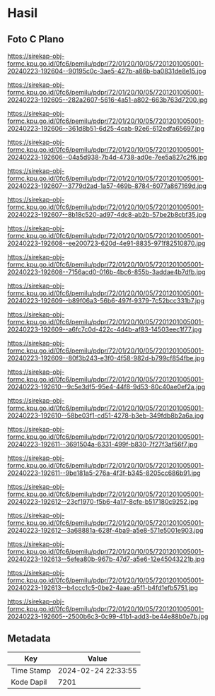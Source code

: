 # Hasil

## Foto C Plano

https://sirekap-obj-formc.kpu.go.id/0fc6/pemilu/pdpr/72/01/20/10/05/7201201005001-20240223-192604--90195c0c-3ae5-427b-a86b-ba0831de8e15.jpg

https://sirekap-obj-formc.kpu.go.id/0fc6/pemilu/pdpr/72/01/20/10/05/7201201005001-20240223-192605--282a2607-5616-4a51-a802-663b763d7200.jpg

https://sirekap-obj-formc.kpu.go.id/0fc6/pemilu/pdpr/72/01/20/10/05/7201201005001-20240223-192606--361d8b51-6d25-4cab-92e6-612edfa65697.jpg

https://sirekap-obj-formc.kpu.go.id/0fc6/pemilu/pdpr/72/01/20/10/05/7201201005001-20240223-192606--04a5d938-7b4d-4738-ad0e-7ee5a827c2f6.jpg

https://sirekap-obj-formc.kpu.go.id/0fc6/pemilu/pdpr/72/01/20/10/05/7201201005001-20240223-192607--3779d2ad-1a57-469b-8784-6077a867169d.jpg

https://sirekap-obj-formc.kpu.go.id/0fc6/pemilu/pdpr/72/01/20/10/05/7201201005001-20240223-192607--8b18c520-ad97-4dc8-ab2b-57be2b8cbf35.jpg

https://sirekap-obj-formc.kpu.go.id/0fc6/pemilu/pdpr/72/01/20/10/05/7201201005001-20240223-192608--ee200723-620d-4e91-8835-971f82510870.jpg

https://sirekap-obj-formc.kpu.go.id/0fc6/pemilu/pdpr/72/01/20/10/05/7201201005001-20240223-192608--7156acd0-016b-4bc6-855b-3addae4b7dfb.jpg

https://sirekap-obj-formc.kpu.go.id/0fc6/pemilu/pdpr/72/01/20/10/05/7201201005001-20240223-192609--b89f06a3-56b6-497f-9379-7c52bcc331b7.jpg

https://sirekap-obj-formc.kpu.go.id/0fc6/pemilu/pdpr/72/01/20/10/05/7201201005001-20240223-192609--a6fc7c0d-422c-4d4b-af83-14503eec1f77.jpg

https://sirekap-obj-formc.kpu.go.id/0fc6/pemilu/pdpr/72/01/20/10/05/7201201005001-20240223-192609--80f3b243-e3f0-4f58-982d-b799cf854fbe.jpg

https://sirekap-obj-formc.kpu.go.id/0fc6/pemilu/pdpr/72/01/20/10/05/7201201005001-20240223-192610--9c5e3df5-95e4-44f8-9d53-80c40ae0ef2a.jpg

https://sirekap-obj-formc.kpu.go.id/0fc6/pemilu/pdpr/72/01/20/10/05/7201201005001-20240223-192610--58be03f1-cd51-4278-b3eb-349fdb8b2a6a.jpg

https://sirekap-obj-formc.kpu.go.id/0fc6/pemilu/pdpr/72/01/20/10/05/7201201005001-20240223-192611--3691504a-6331-499f-b830-7f27f3af56f7.jpg

https://sirekap-obj-formc.kpu.go.id/0fc6/pemilu/pdpr/72/01/20/10/05/7201201005001-20240223-192611--9be181a5-276a-4f3f-b345-8205cc686b91.jpg

https://sirekap-obj-formc.kpu.go.id/0fc6/pemilu/pdpr/72/01/20/10/05/7201201005001-20240223-192612--23cf1970-f5b6-4a17-8cfe-b517180c9252.jpg

https://sirekap-obj-formc.kpu.go.id/0fc6/pemilu/pdpr/72/01/20/10/05/7201201005001-20240223-192612--3a68881a-628f-4ba9-a5e8-571e5001e903.jpg

https://sirekap-obj-formc.kpu.go.id/0fc6/pemilu/pdpr/72/01/20/10/05/7201201005001-20240223-192613--5efea80b-967b-47d7-a5e6-12e45043221b.jpg

https://sirekap-obj-formc.kpu.go.id/0fc6/pemilu/pdpr/72/01/20/10/05/7201201005001-20240223-192613--b4ccc1c5-0be2-4aae-a5f1-b4fd1efb5751.jpg

https://sirekap-obj-formc.kpu.go.id/0fc6/pemilu/pdpr/72/01/20/10/05/7201201005001-20240223-192605--2500b6c3-0c99-41b1-add3-be44e88b0e7b.jpg


## Metadata

| Key        | Value               |
| ---------- | ------------------- |
| Time Stamp | 2024-02-24 22:33:55 |
| Kode Dapil | 7201                |



